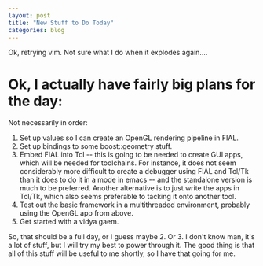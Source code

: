 ```yaml
---
layout: post
title: "New Stuff to Do Today"
categories: blog
---
```


Ok, retrying vim.  Not sure what I do when it explodes again....

# Ok, I actually have fairly big plans for the day:

Not necessarily in order:

1. Set up values so I can create an OpenGL rendering pipeline in FIAL.
2. Set up bindings to some boost::geometry stuff.  
3. Embed FIAL into Tcl -- this is going to be needed to create GUI apps, which will be needed for toolchains.  For instance, it does not seem considerably more difficult to create a debugger using FIAL and Tcl/Tk than it does to do it in a mode in emacs -- and the standalone version is much to be preferred.  Another alternative is to just write the apps in Tcl/Tk, which also seems preferable to tacking it onto another tool.  
4. Test out the basic framework in a multithreaded environment, probably using the OpenGL app from above.  
5. Get started with a vidya gaem.  

So, that should be a full day, or I guess maybe 2.  Or 3.  I don't know man, it's a lot of stuff, but I will try my best to power through it.  The good thing is that all of this stuff will be useful to me shortly, so I have that going for me.  

